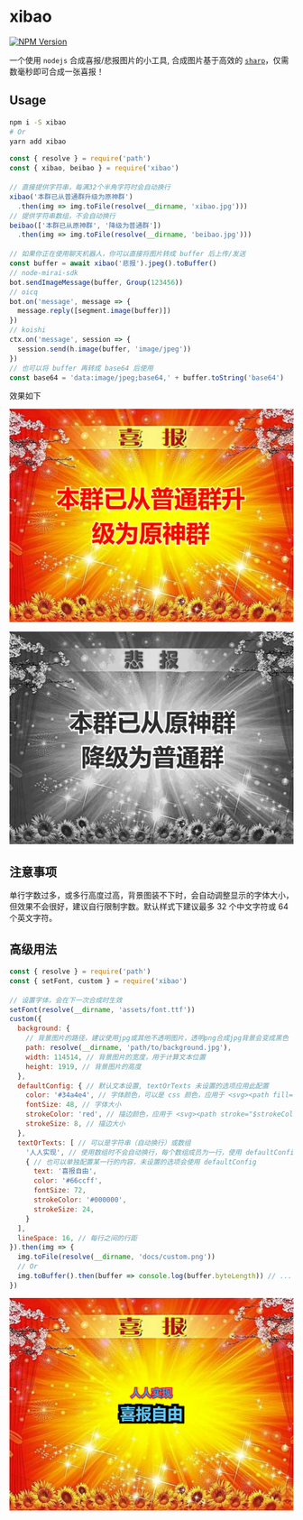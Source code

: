 # xibao

[![NPM Version](https://img.shields.io/npm/v/xibao)](https://www.npmjs.com/package/xibao)

一个使用 `nodejs` 合成喜报/悲报图片的小工具, 合成图片基于高效的 [`sharp`](https://sharp.pixelplumbing.com)，仅需数毫秒即可合成一张喜报！

## Usage

```sh
npm i -S xibao
# Or
yarn add xibao
```

```javascript
const { resolve } = require('path')
const { xibao, beibao } = require('xibao')

// 直接提供字符串，每满32个半角字符时会自动换行
xibao('本群已从普通群升级为原神群')
  .then(img => img.toFile(resolve(__dirname, 'xibao.jpg')))
// 提供字符串数组，不会自动换行
beibao(['本群已从原神群', '降级为普通群'])
  .then(img => img.toFile(resolve(__dirname, 'beibao.jpg')))

// 如果你正在使用聊天机器人，你可以直接将图片转成 buffer 后上传/发送
const buffer = await xibao('悲报').jpeg().toBuffer()
// node-mirai-sdk
bot.sendImageMessage(buffer, Group(123456))
// oicq
bot.on('message', message => {
  message.reply([segment.image(buffer)])
})
// koishi
ctx.on('message', session => {
  session.send(h.image(buffer, 'image/jpeg'))
})
// 也可以将 buffer 再转成 base64 后使用
const base64 = 'data:image/jpeg;base64,' + buffer.toString('base64')

```

效果如下

![xibao](docs/xibao.jpg)

![beibao](docs/beibao.jpg)

## 注意事项

单行字数过多，或多行高度过高，背景图装不下时，会自动调整显示的字体大小，但效果不会很好，建议自行限制字数。默认样式下建议最多 32 个中文字符或 64 个英文字符。

## 高级用法

```javascript
const { resolve } = require('path')
const { setFont, custom } = require('xibao')

// 设置字体，会在下一次合成时生效
setFont(resolve(__dirname, 'assets/font.ttf'))
custom({
  background: {
    // 背景图片的路径，建议使用jpg或其他不透明图片，透明png合成jpg背景会变成黑色
    path: resolve(__dirname, 'path/to/background.jpg'),
    width: 114514, // 背景图片的宽度，用于计算文本位置
    height: 1919, // 背景图片的高度
  },
  defaultConfig: { // 默认文本设置, textOrTexts 未设置的选项应用此配置
    color: '#34a4e4', // 字体颜色，可以是 css 颜色，应用于 <svg><path fill="$color" /></svg>
    fontSize: 48, // 字体大小
    strokeColor: 'red', // 描边颜色，应用于 <svg><path stroke="$strokeColor" /></svg>
    strokeSize: 8, // 描边大小
  },
  textOrTexts: [ // 可以是字符串（自动换行）或数组
    '人人实现', // 使用数组时不会自动换行，每个数组成员为一行，使用 defaultConfig 作为配置
    { // 也可以单独配置某一行的内容，未设置的选项会使用 defaultConfig
      text: '喜报自由',
      color: '#66ccff',
      fontSize: 72,
      strokeColor: '#000000',
      strokeSize: 24,
    }
  ],
  lineSpace: 16, // 每行之间的行距
}).then(img => {
  img.toFile(resolve(__dirname, 'docs/custom.png'))
  // Or
  img.toBuffer().then(buffer => console.log(buffer.byteLength)) // ...
})

```

![custom](docs/custom.png)
